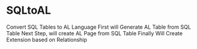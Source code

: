 # SQLtoAL
Convert SQL Tables to AL Language
First will Generate AL Table from SQL Table
Next Step, will create AL Page from SQL Table
Finally Will Create Extension based on Relationship
